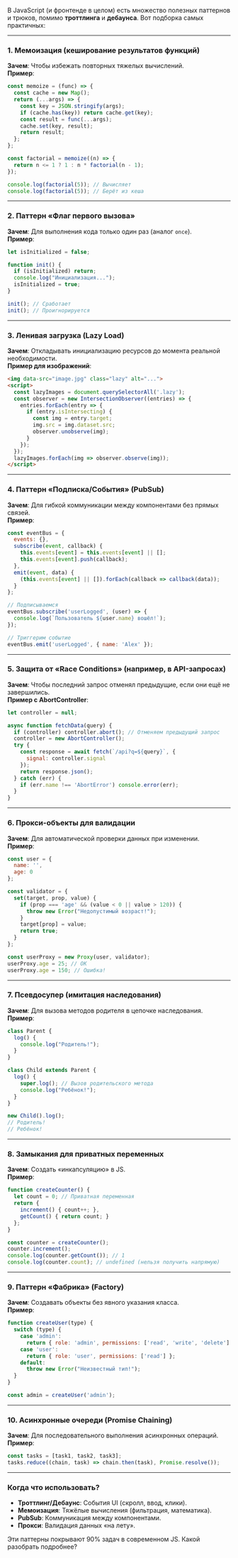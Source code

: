 В JavaScript (и фронтенде в целом) есть множество полезных паттернов и трюков, помимо **троттлинга** и **дебаунса**. Вот подборка самых практичных:

---

### **1. Мемоизация (кеширование результатов функций)**
**Зачем**: Чтобы избежать повторных тяжелых вычислений.  
**Пример**:  
```javascript
const memoize = (func) => {
  const cache = new Map();
  return (...args) => {
    const key = JSON.stringify(args);
    if (cache.has(key)) return cache.get(key);
    const result = func(...args);
    cache.set(key, result);
    return result;
  };
};

const factorial = memoize((n) => {
  return n <= 1 ? 1 : n * factorial(n - 1);
});

console.log(factorial(5)); // Вычисляет
console.log(factorial(5)); // Берёт из кеша
```

---

### **2. Паттерн «Флаг первого вызова»**
**Зачем**: Для выполнения кода только один раз (аналог `once`).  
**Пример**:  
```javascript
let isInitialized = false;

function init() {
  if (isInitialized) return;
  console.log("Инициализация...");
  isInitialized = true;
}

init(); // Сработает
init(); // Проигнорируется
```

---

### **3. Ленивая загрузка (Lazy Load)**
**Зачем**: Откладывать инициализацию ресурсов до момента реальной необходимости.  
**Пример для изображений**:  
```html
<img data-src="image.jpg" class="lazy" alt="...">
<script>
  const lazyImages = document.querySelectorAll('.lazy');
  const observer = new IntersectionObserver((entries) => {
    entries.forEach(entry => {
      if (entry.isIntersecting) {
        const img = entry.target;
        img.src = img.dataset.src;
        observer.unobserve(img);
      }
    });
  });
  lazyImages.forEach(img => observer.observe(img));
</script>
```

---

### **4. Паттерн «Подписка/События» (PubSub)**
**Зачем**: Для гибкой коммуникации между компонентами без прямых связей.  
**Пример**:  
```javascript
const eventBus = {
  events: {},
  subscribe(event, callback) {
    this.events[event] = this.events[event] || [];
    this.events[event].push(callback);
  },
  emit(event, data) {
    (this.events[event] || []).forEach(callback => callback(data));
  }
};

// Подписываемся
eventBus.subscribe('userLogged', (user) => {
  console.log(`Пользователь ${user.name} вошёл!`);
});

// Триггерим событие
eventBus.emit('userLogged', { name: 'Alex' });
```

---

### **5. Защита от «Race Conditions» (например, в API-запросах)**
**Зачем**: Чтобы последний запрос отменял предыдущие, если они ещё не завершились.  
**Пример с AbortController**:  
```javascript
let controller = null;

async function fetchData(query) {
  if (controller) controller.abort(); // Отменяем предыдущий запрос
  controller = new AbortController();
  try {
    const response = await fetch(`/api?q=${query}`, {
      signal: controller.signal
    });
    return response.json();
  } catch (err) {
    if (err.name !== 'AbortError') console.error(err);
  }
}
```

---

### **6. Прокси-объекты для валидации**
**Зачем**: Для автоматической проверки данных при изменении.  
**Пример**:  
```javascript
const user = {
  name: '',
  age: 0
};

const validator = {
  set(target, prop, value) {
    if (prop === 'age' && (value < 0 || value > 120)) {
      throw new Error("Недопустимый возраст!");
    }
    target[prop] = value;
    return true;
  }
};

const userProxy = new Proxy(user, validator);
userProxy.age = 25; // ОК
userProxy.age = 150; // Ошибка!
```

---

### **7. Псевдосупер (имитация наследования)**
**Зачем**: Для вызова методов родителя в цепочке наследования.  
**Пример**:  
```javascript
class Parent {
  log() {
    console.log("Родитель!");
  }
}

class Child extends Parent {
  log() {
    super.log(); // Вызов родительского метода
    console.log("Ребёнок!");
  }
}

new Child().log();
// Родитель!
// Ребёнок!
```

---

### **8. Замыкания для приватных переменных**
**Зачем**: Создать «инкапсуляцию» в JS.  
**Пример**:  
```javascript
function createCounter() {
  let count = 0; // Приватная переменная
  return {
    increment() { count++; },
    getCount() { return count; }
  };
}

const counter = createCounter();
counter.increment();
console.log(counter.getCount()); // 1
console.log(counter.count); // undefined (нельзя получить напрямую)
```

---

### **9. Паттерн «Фабрика» (Factory)**
**Зачем**: Создавать объекты без явного указания класса.  
**Пример**:  
```javascript
function createUser(type) {
  switch (type) {
    case 'admin':
      return { role: 'admin', permissions: ['read', 'write', 'delete'] };
    case 'user':
      return { role: 'user', permissions: ['read'] };
    default:
      throw new Error("Неизвестный тип!");
  }
}

const admin = createUser('admin');
```

---

### **10. Асинхронные очереди (Promise Chaining)**
**Зачем**: Для последовательного выполнения асинхронных операций.  
**Пример**:  
```javascript
const tasks = [task1, task2, task3];
tasks.reduce((chain, task) => chain.then(task), Promise.resolve());
```

---

### **Когда что использовать?**
- **Троттлинг/Дебаунс**: События UI (скролл, ввод, клики).  
- **Мемоизация**: Тяжёлые вычисления (фильтрация, математика).  
- **PubSub**: Коммуникация между компонентами.  
- **Прокси**: Валидация данных «на лету».  

Эти паттерны покрывают 90% задач в современном JS. Какой разобрать подробнее?